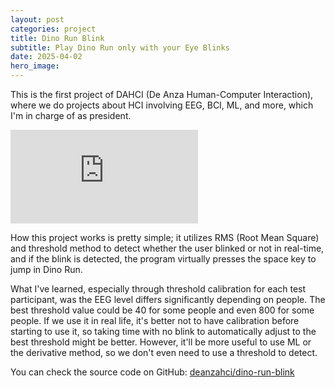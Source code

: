 ```yaml
---
layout: post
categories: project
title: Dino Run Blink
subtitle: Play Dino Run only with your Eye Blinks
date: 2025-04-02
hero_image: 
---
```

This is the first project of DAHCI (De Anza Human-Computer Interaction), where we do projects about HCI involving EEG, BCI, ML, and more, which I'm in charge of as president.

<div class="video-wrapper">
<iframe src="https://www.youtube.com/embed/aH-ho_wtZcI?si=CgdugHRHukbv3Wr6" title="YouTube video player" frameborder="0" allow="accelerometer; autoplay; clipboard-write; encrypted-media; gyroscope; picture-in-picture; web-share" referrerpolicy="strict-origin-when-cross-origin" allowfullscreen></iframe>
</div>

How this project works is pretty simple; it utilizes RMS (Root Mean Square) and threshold method to detect whether the user blinked or not in real-time, and if the blink is detected, the program virtually presses the space key to jump in Dino Run.

What I've learned, especially through threshold calibration for each test participant, was the EEG level differs significantly depending on people. The best threshold value could be 40 for some people and even 800 for some people. If we use it in real life, it's better not to have calibration before starting to use it, so taking time with no blink to automatically adjust to the best threshold might be better. However, it'll be more useful to use ML or the derivative method, so we don't even need to use a threshold to detect.

You can check the source code on GitHub: [deanzahci/dino-run-blink](https://github.com/deanzahci/dino-run-blink)
